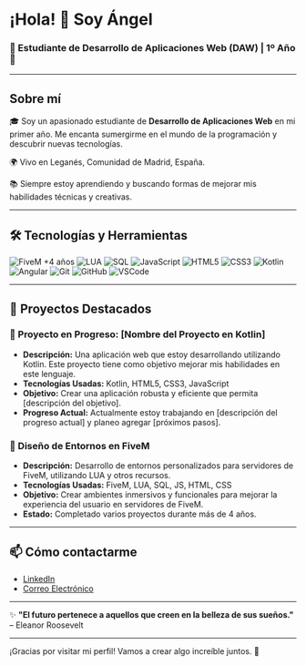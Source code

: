 # ¡Hola! 👋 Soy Ángel

### 🌟 Estudiante de Desarrollo de Aplicaciones Web (DAW) | 1º Año 🌟

---

## Sobre mí

🎓 Soy un apasionado estudiante de **Desarrollo de Aplicaciones Web** en mi primer año. Me encanta sumergirme en el mundo de la programación y descubrir nuevas tecnologías.

🌍 Vivo en Leganés, Comunidad de Madrid, España.

📚 Siempre estoy aprendiendo y buscando formas de mejorar mis habilidades técnicas y creativas.

---

## 🛠️ Tecnologías y Herramientas

![FiveM](https://img.shields.io/badge/FiveM-000000?style=for-the-badge&logo=fivem&logoColor=white) +4 años
![LUA](https://img.shields.io/badge/LUA-2C2D72?style=for-the-badge&logo=lua&logoColor=white)
![SQL](https://img.shields.io/badge/SQL-4479A1?style=for-the-badge&logo=sql&logoColor=white)
![JavaScript](https://img.shields.io/badge/JavaScript-F7DF1E?style=for-the-badge&logo=javascript&logoColor=black)
![HTML5](https://img.shields.io/badge/HTML5-E34F26?style=for-the-badge&logo=html5&logoColor=white)
![CSS3](https://img.shields.io/badge/CSS3-1572B6?style=for-the-badge&logo=css3&logoColor=white)
![Kotlin](https://img.shields.io/badge/Kotlin-0095D5?style=for-the-badge&logo=kotlin&logoColor=white)
![Angular](https://img.shields.io/badge/Angular-DD0031?style=for-the-badge&logo=angular&logoColor=white)
![Git](https://img.shields.io/badge/Git-F05032?style=for-the-badge&logo=git&logoColor=white)
![GitHub](https://img.shields.io/badge/GitHub-181717?style=for-the-badge&logo=github&logoColor=white)
![VSCode](https://img.shields.io/badge/VS%20Code-007ACC?style=for-the-badge&logo=visual-studio-code&logoColor=white)

---

## 🚀 Proyectos Destacados

### 🚧 Proyecto en Progreso: [Nombre del Proyecto en Kotlin]
- **Descripción:** Una aplicación web que estoy desarrollando utilizando Kotlin. Este proyecto tiene como objetivo mejorar mis habilidades en este lenguaje.
- **Tecnologías Usadas:** Kotlin, HTML5, CSS3, JavaScript
- **Objetivo:** Crear una aplicación robusta y eficiente que permita [descripción del objetivo].
- **Progreso Actual:** Actualmente estoy trabajando en [descripción del progreso actual] y planeo agregar [próximos pasos].

### 🎨 Diseño de Entornos en FiveM
- **Descripción:** Desarrollo de entornos personalizados para servidores de FiveM, utilizando LUA y otros recursos.
- **Tecnologías Usadas:** FiveM, LUA, SQL, JS, HTML, CSS
- **Objetivo:** Crear ambientes inmersivos y funcionales para mejorar la experiencia del usuario en servidores de FiveM.
- **Estado:** Completado varios proyectos durante más de 4 años.

---

## 📫 Cómo contactarme

- [LinkedIn](https://www.linkedin.com/in/tu-usuario/)
- [Correo Electrónico](mailto:tu-email@ejemplo.com)

---

✨ **"El futuro pertenece a aquellos que creen en la belleza de sus sueños."** – Eleanor Roosevelt

---

¡Gracias por visitar mi perfil! Vamos a crear algo increíble juntos. 🚀
